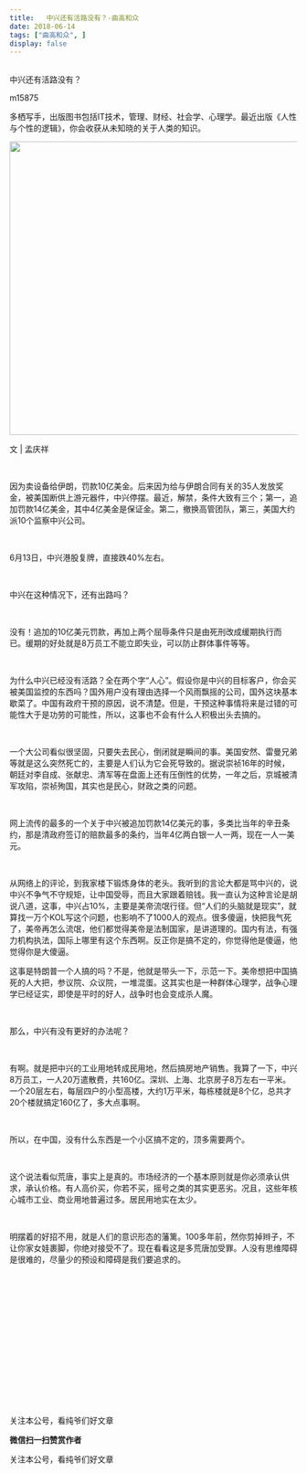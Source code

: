 ```yaml
---
title:   中兴还有活路没有？-曲高和众
date: 2018-06-14
tags: ["曲高和众", ]
display: false
---
```



## 



中兴还有活路没有？




m15875




多栖写手，出版图书包括IT技术，管理、财经、社会学、心理学。最近出版《人性与个性的逻辑》，你会收获从未知晓的关于人类的知识。




<img class="" data-copyright="0" data-cropselx1="0" data-cropselx2="558" data-cropsely1="0" data-cropsely2="335" data-ratio="0.9212121212121213" data-s="300,640" src="https://mmbiz.qpic.cn/mmbiz/fxGMiaL5Zj1iakFH9Y0oiaU2eOsNKyNVUyribrXPhJaZJIR1ibFb6R0TibQN0QFibg4yBoVseCibI5QQFZ0Roj60fibgTUA/640?wx_fmt=jpeg" data-type="jpeg" data-w="330" style="width: 558px;height: 514px;"/>

文 | 孟庆祥

&nbsp;

因为卖设备给伊朗，罚款10亿美金。后来因为给与伊朗合同有关的35人发放奖金，被美国断供上游元器件，中兴停摆。最近，解禁，条件大致有三个；第一，追加罚款14亿美金，其中4亿美金是保证金。第二，撤换高管团队，第三，美国大约派10个监察中兴公司。

&nbsp;

6月13日，中兴港股复牌，直接跌40%左右。

&nbsp;

中兴在这种情况下，还有出路吗？

&nbsp;

没有！追加的10亿美元罚款，再加上两个屈辱条件只是由死刑改成缓期执行而已。缓期的好处就是8万员工不能立即失业，可以防止群体事件等等。

&nbsp;

为什么中兴已经没有活路？全在两个字“人心”。假设你是中兴的目标客户，你会买被美国监控的东西吗？国外用户没有理由选择一个风雨飘摇的公司，国外这块基本歇菜了。中国有政府干预的原因，说不清楚。但是，干预这种事情将来是过错的可能性大于是功劳的可能性，所以，这事也不会有什么人积极出头去搞的。

&nbsp;

一个大公司看似很坚固，只要失去民心，倒闭就是瞬间的事。美国安然、雷曼兄弟等就是这么突然死亡的，主要是人们认为它会死导致的。据说崇祯16年的时候，朝廷对李自成、张献忠、清军等在盘面上还有压倒性的优势，一年之后，京城被清军攻陷，崇祯殉国，其实也是民心，财政之类的问题。

&nbsp;

网上流传的最多的一个关于中兴被追加罚款14亿美元的事，多类比当年的辛丑条约，那是清政府签订的赔款最多的条约，当年4亿两白银一人一两，现在一人一美元。

&nbsp;

从网络上的评论，到我家楼下锻炼身体的老头。我听到的言论大都是骂中兴的，说中兴不争气不守规矩，让中国受辱，而且大家跟着赔钱。我一直认为这种言论是胡说八道，这事，中兴占10%，主要是美帝流氓行径。但“人们的头脑就是现实”，就算找一万个KOL写这个问题，也影响不了1000人的观点。很多傻逼，快把我气死了，美帝再怎么流氓，他们都觉得美帝是法制国家，是讲道理的。国内有法，有强力机构执法，国际上哪里有这个东西啊。反正你是搞不定的，你觉得他是傻逼，他觉得你是大傻逼。



这事是特朗普一个人搞的吗？不是，他就是带头一下，示范一下。美帝想把中国搞死的人大把，参议院、众议院，一堆混蛋。这其实也是一种群体心理学，战争心理学已经证实，即使是平时的好人，战争时也会变成杀人魔。

&nbsp;

那么，中兴有没有更好的办法呢？

&nbsp;

有啊。就是把中兴的工业用地转成民用地，然后搞房地产销售。我算了一下，中兴8万员工，一人20万遣散费，共160亿。深圳、上海、北京房子8万左右一平米。一个20层左右，每层四户的小型高楼，大约1万平米，每栋楼就是8个亿，总共才20个楼就搞定160亿了，多大点事啊。

&nbsp;

所以，在中国，没有什么东西是一个小区搞不定的，顶多需要两个。

&nbsp;

这个说法看似荒唐，事实上是真的。市场经济的一个基本原则就是你必须承认供求，承认价格。有人高价买，你若不买，摇号之类的其实更恶劣。况且，这些年核心城市工业、商业用地普遍过多。居民用地实在太少。

&nbsp;

明摆着的好招不用，就是人们的意识形态的藩篱。100多年前，然你剪掉辫子，不让你家女娃裹脚，你绝对接受不了。现在看看这是多荒唐加受罪。人没有思维障碍是很难的，尽量少的预设和障碍是我们要追求的。

&nbsp;

&nbsp;

&nbsp;

&nbsp;

&nbsp;

&nbsp;

&nbsp;

&nbsp;



关注本公号，看纯爷们好文章


**微信扫一扫赞赏作者**






关注本公号，看纯爷们好文章